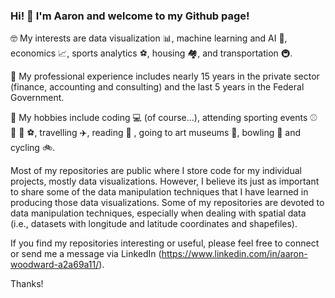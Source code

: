### Hi! 👋 I'm Aaron and welcome to my Github page!

🤓 My interests are data visualization 📊, machine learning and AI 🤖, economics 📈, sports analytics ⚽, housing 🏘️, and transportation 🚇. 

💼 My professional experience includes nearly 15 years in the private sector (finance, accounting and consulting) and the last 5 years in the Federal Government.

🚴 My hobbies include coding 💻 (of course...), attending sporting events ⚾ 🏀 🏈 ⚽, travelling ✈️, reading 📖 , going to art museums 🎨, bowling 🎳 and cycling 🚲.

Most of my repositories are public where I store code for my individual projects, mostly data visualizations. However, I believe its just as important to share some of the data manipulation techniques that I have learned in producing those data visualizations. Some of my repositories are devoted to data manipulation techniques, especially when dealing with spatial data (i.e., datasets with longitude and latitude coordinates and shapefiles).

If you find my repositories interesting or useful, please feel free to connect or send me a message via LinkedIn (https://www.linkedin.com/in/aaron-woodward-a2a69a11/).

Thanks!
